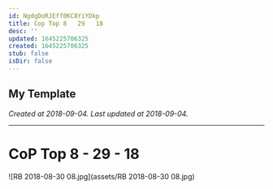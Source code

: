 ```yaml
---
id: NgdgDoRJEff0KC8YiYDkp
title: Cop Top 8   29   18
desc: ''
updated: 1645225706325
created: 1645225706325
stub: false
isDir: false
---
```

My Template
---

_Created at 2018-09-04._
_Last updated at 2018-09-04._




---

# CoP Top 8 - 29 - 18


![RB 2018-08-30 08.jpg](assets/RB 2018-08-30 08.jpg)

